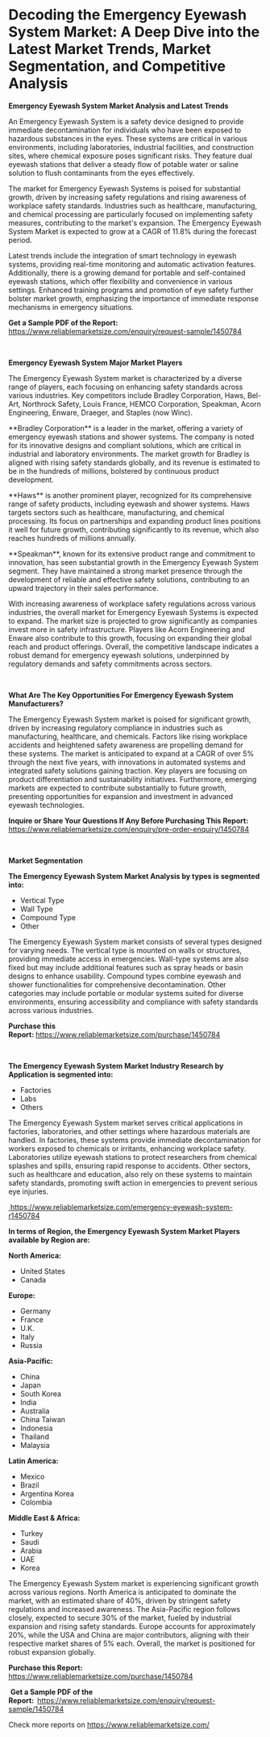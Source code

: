 <p><h1>Decoding the Emergency Eyewash System Market: A Deep Dive into the Latest Market Trends, Market Segmentation, and Competitive Analysis</h1></p><p><strong>Emergency Eyewash System Market Analysis and Latest Trends</strong></p>
<p><p>An Emergency Eyewash System is a safety device designed to provide immediate decontamination for individuals who have been exposed to hazardous substances in the eyes. These systems are critical in various environments, including laboratories, industrial facilities, and construction sites, where chemical exposure poses significant risks. They feature dual eyewash stations that deliver a steady flow of potable water or saline solution to flush contaminants from the eyes effectively.</p><p>The market for Emergency Eyewash Systems is poised for substantial growth, driven by increasing safety regulations and rising awareness of workplace safety standards. Industries such as healthcare, manufacturing, and chemical processing are particularly focused on implementing safety measures, contributing to the market's expansion. The Emergency Eyewash System Market is expected to grow at a CAGR of 11.8% during the forecast period. </p><p>Latest trends include the integration of smart technology in eyewash systems, providing real-time monitoring and automatic activation features. Additionally, there is a growing demand for portable and self-contained eyewash stations, which offer flexibility and convenience in various settings. Enhanced training programs and promotion of eye safety further bolster market growth, emphasizing the importance of immediate response mechanisms in emergency situations.</p></p>
<p><strong>Get a Sample PDF of the Report:&nbsp;</strong> <a href="https://www.reliablemarketsize.com/enquiry/request-sample/1450784?utm_campaign=1835&utm_medium=2&utm_source=Github&utm_content=ia&utm_term=05042025&utm_id=emergency-eyewash-system">https://www.reliablemarketsize.com/enquiry/request-sample/1450784</a></p>
<p>&nbsp;</p>
<p><strong>Emergency Eyewash System Major Market Players</strong></p>
<p><p>The Emergency Eyewash System market is characterized by a diverse range of players, each focusing on enhancing safety standards across various industries. Key competitors include Bradley Corporation, Haws, Bel-Art, Northrock Safety, Louis France, HEMCO Corporation, Speakman, Acorn Engineering, Enware, Draeger, and Staples (now Winc).</p><p>**Bradley Corporation** is a leader in the market, offering a variety of emergency eyewash stations and shower systems. The company is noted for its innovative designs and compliant solutions, which are critical in industrial and laboratory environments. The market growth for Bradley is aligned with rising safety standards globally, and its revenue is estimated to be in the hundreds of millions, bolstered by continuous product development.</p><p>**Haws** is another prominent player, recognized for its comprehensive range of safety products, including eyewash and shower systems. Haws targets sectors such as healthcare, manufacturing, and chemical processing. Its focus on partnerships and expanding product lines positions it well for future growth, contributing significantly to its revenue, which also reaches hundreds of millions annually.</p><p>**Speakman**, known for its extensive product range and commitment to innovation, has seen substantial growth in the Emergency Eyewash System segment. They have maintained a strong market presence through the development of reliable and effective safety solutions, contributing to an upward trajectory in their sales performance.</p><p>With increasing awareness of workplace safety regulations across various industries, the overall market for Emergency Eyewash Systems is expected to expand. The market size is projected to grow significantly as companies invest more in safety infrastructure. Players like Acorn Engineering and Enware also contribute to this growth, focusing on expanding their global reach and product offerings. Overall, the competitive landscape indicates a robust demand for emergency eyewash solutions, underpinned by regulatory demands and safety commitments across sectors.</p></p>
<p>&nbsp;</p>
<p><strong>What Are The Key Opportunities For Emergency Eyewash System Manufacturers?</strong></p>
<p><p>The Emergency Eyewash System market is poised for significant growth, driven by increasing regulatory compliance in industries such as manufacturing, healthcare, and chemicals. Factors like rising workplace accidents and heightened safety awareness are propelling demand for these systems. The market is anticipated to expand at a CAGR of over 5% through the next five years, with innovations in automated systems and integrated safety solutions gaining traction. Key players are focusing on product differentiation and sustainability initiatives. Furthermore, emerging markets are expected to contribute substantially to future growth, presenting opportunities for expansion and investment in advanced eyewash technologies.</p></p>
<p><strong>Inquire or Share Your Questions If Any Before Purchasing This Report:</strong> <a href="https://www.reliablemarketsize.com/enquiry/pre-order-enquiry/1450784?utm_campaign=1835&utm_medium=2&utm_source=Github&utm_content=ia&utm_term=05042025&utm_id=emergency-eyewash-system">https://www.reliablemarketsize.com/enquiry/pre-order-enquiry/1450784</a></p>
<p>&nbsp;</p>
<p><strong>Market Segmentation</strong></p>
<p><strong>The Emergency Eyewash System Market Analysis by types is segmented into:</strong></p>
<p><ul><li>Vertical Type</li><li>Wall Type</li><li>Compound Type</li><li>Other</li></ul></p>
<p><p>The Emergency Eyewash System market consists of several types designed for varying needs. The vertical type is mounted on walls or structures, providing immediate access in emergencies. Wall-type systems are also fixed but may include additional features such as spray heads or basin designs to enhance usability. Compound types combine eyewash and shower functionalities for comprehensive decontamination. Other categories may include portable or modular systems suited for diverse environments, ensuring accessibility and compliance with safety standards across various industries.</p></p>
<p><strong>Purchase this Report:&nbsp;</strong><a href="https://www.reliablemarketsize.com/purchase/1450784?utm_campaign=1835&utm_medium=2&utm_source=Github&utm_content=ia&utm_term=05042025&utm_id=emergency-eyewash-system">https://www.reliablemarketsize.com/purchase/1450784</a></p>
<p>&nbsp;</p>
<p><strong>The Emergency Eyewash System Market Industry Research by Application is segmented into:</strong></p>
<p><ul><li>Factories</li><li>Labs</li><li>Others</li></ul></p>
<p><p>The Emergency Eyewash System market serves critical applications in factories, laboratories, and other settings where hazardous materials are handled. In factories, these systems provide immediate decontamination for workers exposed to chemicals or irritants, enhancing workplace safety. Laboratories utilize eyewash stations to protect researchers from chemical splashes and spills, ensuring rapid response to accidents. Other sectors, such as healthcare and education, also rely on these systems to maintain safety standards, promoting swift action in emergencies to prevent serious eye injuries.</p></p>
<p><a href="https://www.reliablemarketsize.com/emergency-eyewash-system-r1450784?utm_campaign=1835&utm_medium=2&utm_source=Github&utm_content=ia&utm_term=05042025&utm_id=emergency-eyewash-system">&nbsp;https://www.reliablemarketsize.com/emergency-eyewash-system-r1450784</a></p>
<p><strong>In terms of Region, the Emergency Eyewash System Market Players available by Region are:</strong></p>
<p>
    <p> <strong> North America: </strong>
        <ul>
            <li>United States</li>
            <li>Canada</li>
        </ul>
        </p> 
    <p> <strong> Europe: </strong>
        <ul>
            <li>Germany</li>
            <li>France</li>
            <li>U.K.</li>
            <li>Italy</li>
            <li>Russia</li>
        </ul>
        </p> 
    <p> <strong> Asia-Pacific: </strong>
        <ul>
            <li>China</li>
            <li>Japan</li>
            <li>South Korea</li>
            <li>India</li>
            <li>Australia</li>
            <li>China Taiwan</li>
            <li>Indonesia</li>
            <li>Thailand</li>
            <li>Malaysia</li>
        </ul>
        </p> 
    <p> <strong> Latin America: </strong>
        <ul>
            <li>Mexico</li>
            <li>Brazil</li>
            <li>Argentina Korea</li>
            <li>Colombia</li>
        </ul>
        </p> 
    <p> <strong> Middle East & Africa: </strong>
        <ul>
            <li>Turkey</li>
            <li>Saudi</li>
            <li>Arabia</li>
            <li>UAE</li>
            <li>Korea</li>
        </ul>
    </p>
    </p>
<p><p>The Emergency Eyewash System market is experiencing significant growth across various regions. North America is anticipated to dominate the market, with an estimated share of 40%, driven by stringent safety regulations and increased awareness. The Asia-Pacific region follows closely, expected to secure 30% of the market, fueled by industrial expansion and rising safety standards. Europe accounts for approximately 20%, while the USA and China are major contributors, aligning with their respective market shares of 5% each. Overall, the market is positioned for robust expansion globally.</p></p>
<p><strong>Purchase this Report: </strong><a href="https://www.reliablemarketsize.com/purchase/1450784?utm_campaign=1835&utm_medium=2&utm_source=Github&utm_content=ia&utm_term=05042025&utm_id=emergency-eyewash-system">https://www.reliablemarketsize.com/purchase/1450784</a></p>
<p>&nbsp;<strong>Get a Sample PDF of the Report:&nbsp;&nbsp;</strong><a href="https://www.reliablemarketsize.com/enquiry/request-sample/1450784?utm_campaign=1835&utm_medium=2&utm_source=Github&utm_content=ia&utm_term=05042025&utm_id=emergency-eyewash-system">https://www.reliablemarketsize.com/enquiry/request-sample/1450784</a></p>
<p><strong></strong></p>
<p>Check more reports on <a href="https://www.reliablemarketsize.com/?utm_campaign=1835&utm_medium=2&utm_source=Github&utm_content=ia&utm_term=05042025&utm_id=emergency-eyewash-system">https://www.reliablemarketsize.com/</a></p>